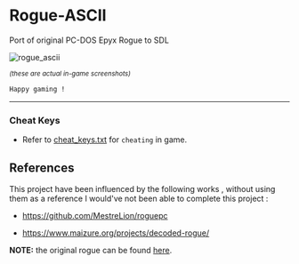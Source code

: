 # Rogue-ASCII
Port of original PC-DOS Epyx Rogue to SDL

![rogue_ascii](https://github.com/raytomely/Rogue-ASCII/assets/45993451/9313a7eb-dae1-4d28-8218-00c458903241)

<sup>*(these are actual in-game screenshots)*</sup>


```sh
Happy gaming !
```
----

### Cheat Keys
- Refer to [cheat_keys.txt](cheat_keys.txt) for `cheating` in game.


## References
This project have been influenced by the following works , without using them as a reference I would've not been able to complete this project :

- https://github.com/MestreLion/roguepc

- https://www.maizure.org/projects/decoded-rogue/

**NOTE:** the original rogue can be found [here](https://britzl.github.io/roguearchive/).


